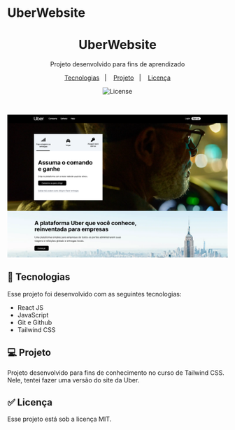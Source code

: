 # UberWebsite
<h1 align="center">UberWebsite
 </h1>

<p align="center">
Projeto desenvolvido para fins de aprendizado <br/>
</p>

<p align="center">
  <a href="#-tecnologias">Tecnologias</a>&nbsp;&nbsp;&nbsp;|&nbsp;&nbsp;&nbsp;
  <a href="#-projeto">Projeto</a>&nbsp;&nbsp;&nbsp;|&nbsp;&nbsp;&nbsp;
  <a href="#memo-licença">Licença</a>
</p>

<p align="center">
  <img alt="License" src="https://img.shields.io/static/v1?label=license&message=MIT&color=49AA26&labelColor=000000">
</p>

<br>


![alt text](image-2.png)


## 🚀 Tecnologias

Esse projeto foi desenvolvido com as seguintes tecnologias:

* React JS
* JavaScript
* Git e Github
* Tailwind CSS

## 💻 Projeto

Projeto desenvolvido para fins de conhecimento no curso de Tailwind CSS. Nele, tentei fazer uma versão do site da Uber.

## ✅ Licença

Esse projeto está sob a licença MIT.



